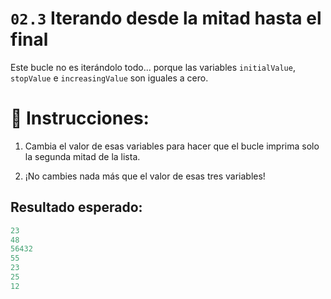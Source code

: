 
# `02.3` Iterando desde la mitad hasta el final

Este bucle no es iterándolo todo... porque las variables `initialValue`, `stopValue` e `increasingValue` son iguales a cero.

# 📝 Instrucciones:

1. Cambia el valor de esas variables para hacer que el bucle imprima solo la segunda mitad de la lista.

2. ¡No cambies nada más que el valor de esas tres variables!

## Resultado esperado:

```py
23
48
56432
55
23
25
12
```
